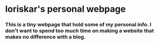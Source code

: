 # loriskar's personal webpage

### This is a tiny webpage that hold some of my personal info. I don't want to spend too much time on making a website that makes no difference with a blog.
